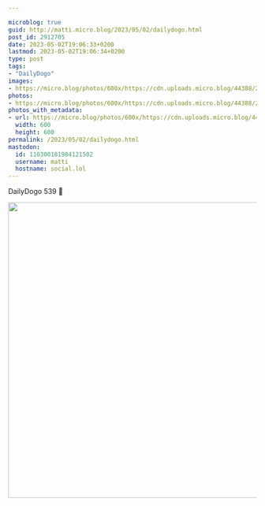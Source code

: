 ```yaml
---

microblog: true
guid: http://matti.micro.blog/2023/05/02/dailydogo.html
post_id: 2912705
date: 2023-05-02T19:06:33+0200
lastmod: 2023-05-02T19:06:34+0200
type: post
tags:
- "DailyDogo"
images:
- https://micro.blog/photos/600x/https://cdn.uploads.micro.blog/44388/2023/4e9f2fd649.jpg
photos:
- https://micro.blog/photos/600x/https://cdn.uploads.micro.blog/44388/2023/4e9f2fd649.jpg
photos_with_metadata:
- url: https://micro.blog/photos/600x/https://cdn.uploads.micro.blog/44388/2023/4e9f2fd649.jpg
  width: 600
  height: 600
permalink: /2023/05/02/dailydogo.html
mastodon:
  id: 110300181984121502
  username: matti
  hostname: social.lol
---
```

DailyDogo 539 🐶

<img src="/media/uploads/2023/4e9f2fd649.jpg" width="600" height="600" alt="" />
